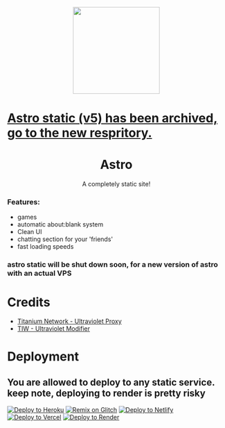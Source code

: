 <p align="center"><img src="https://raw.githubusercontent.com/GalacticNetwork/astro-static/main/static/astro.png" height="200">
</p>

<h1><a href="//github.com/galacticnetwork/astro">Astro static (v5) has been archived, go to the new respritory.</a></h1>

<h1 align="center"><strong>Astro</strong></h1>
<p align="center">A completely static site!</p>

### Features:
- games
- automatic about:blank system
- Clean UI
- chatting section for your 'friends'
- fast loading speeds
### astro static will be shut down soon, for a new version of astro with an actual VPS
# Credits
- <a href="//github.com/titaniumnetwork-dev/Ultraviolet">Titanium Network - Ultraviolet Proxy</a>
- <a href="//github.com/TheTIW/UV-Static">TIW - Ultraviolet Modifier</a>
# Deployment
## You are allowed to deploy to any static service. keep note, deploying to render is pretty risky
<a target="_blank" href="https://heroku.com/deploy/?template=https://github.com/GalacticNetwork/astro-static"><img alt="Deploy to Heroku" src="https://binbashbanana.github.io/deploy-buttons/buttons/remade/heroku.svg"></a>
<a target="_blank" href="https://glitch.com/edit/#!/import/git?url=https://github.com/GalacticNetwork/astro-static"><img alt="Remix on Glitch" src="https://binbashbanana.github.io/deploy-buttons/buttons/remade/glitch.svg"></a>
<a target="_blank" href="https://app.netlify.com/start/deploy?repository=https://github.com/GalacticNetwork/astro-static"><img alt="Deploy to Netlify" src="https://binbashbanana.github.io/deploy-buttons/buttons/remade/netlify.svg"></a>
<a target="_blank" href="https://vercel.com/new/clone?repository-url=https://github.com/GalacticNetwork/astro-static"><img alt="Deploy to Vercel" src="https://binbashbanana.github.io/deploy-buttons/buttons/remade/vercel.svg"></a>
<a target="_blank" href="https://render.com/deploy?repo=https://github.com/GalacticNetwork/astro-static"><img alt="Deploy to Render" src="https://binbashbanana.github.io/deploy-buttons/buttons/remade/render.svg"></a>

